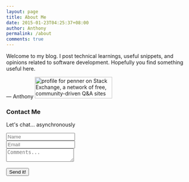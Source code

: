 ```yaml
---
layout: page
title: About Me
date: 2015-01-23T04:25:37+08:00
author: Anthony
permalink: /about
comments: true
---
```


Welcome to my blog. I post technical learnings, useful snippets, and opinions related to software development. Hopefully you find something useful here.

&#8212; Anthony
[
<img title="profile for penner on Stack Exchange, a network of free, community-driven Q&A sites" src="http://stackexchange.com/users/flair/1189505.png" alt="profile for penner on Stack Exchange, a network of free, community-driven Q&A sites" width="208" height="58" />
](http://stackexchange.com/users/1189505)


<!--Form with header-->
<script src="https://www.google.com/recaptcha/api.js" async defer></script>

<form action="https://staging.usebasin.com/f/f682935d7438" method="post">


<div class="card border-secondary rounded-0">
    <div class="card-header p-0">
        <div class="bg-secondary text-white text-center py-2">
            <h3><i class="fa fa-envelope"></i> Contact Me</h3>
            <p class="m-0">Let's chat... asynchronously</p>
        </div>
    </div>
    <div class="card-body p-3">

<div class="form-group">
<div class="input-group mb-2">
    <div class="input-group-prepend">
        <div class="input-group-text"><i class="fa fa-user text-default"></i></div>
    </div>
    <input type="text" class="form-control" id="name" name="name" placeholder="Name" required>
</div>
</div>
<div class="form-group">
<div class="input-group mb-2">
    <div class="input-group-prepend">
        <div class="input-group-text"><i class="fa fa-envelope text-default"></i></div>
    </div>
    <input type="email" class="form-control" id="email" name="email" placeholder="Email" required>
</div>
</div>

<div class="form-group">
    <div class="input-group mb-2">
        <div class="input-group-prepend">
            <div class="input-group-text"><i class="fa fa-comment text-default"></i></div>
        </div>
        <textarea class="form-control" placeholder="Comments..." name="comments" required></textarea>
    </div>
</div>

<div class="text-center">
    <div class="g-recaptcha" data-sitekey="6Lew3SMUAAAAAJ82QoS7gqOTkRI_dhYrFy1f7Sqy"></div>
    <br>
    <input type="submit" value="Send it!" class="btn btn-secondary btn-block rounded-0 py-2">
</div>
</div>

</div>
</form>
<!--Form with header-->
